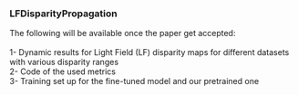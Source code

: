 ### LFDisparityPropagation
 The following will be available once the paper get accepted:<br /> <br /> 
 1- Dynamic results for Light Field (LF) disparity maps for different datasets with various disparity ranges<br /> 
 2- Code of the used metrics<br /> 
 3- Training set up for the fine-tuned model and our pretrained one<br /> 
